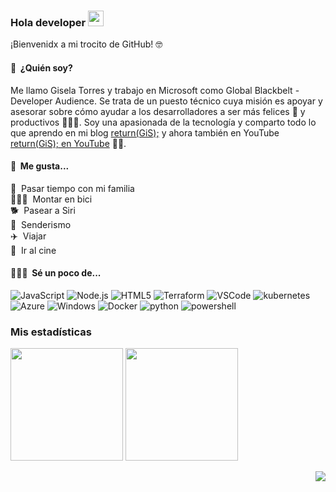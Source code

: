 ### Hola developer <img src="https://media.giphy.com/media/hvRJCLFzcasrR4ia7z/giphy.gif" width="25px">

¡Bienvenidx a mi trocito de GitHub! 🤓

#### 🤔 &nbsp;¿Quién soy? 

Me llamo Gisela Torres y trabajo en Microsoft como Global Blackbelt - Developer Audience. Se trata de un puesto técnico cuya misión es apoyar y asesorar sobre cómo ayudar a los desarrolladores a ser más felices 🥲 y productivos 👩🏻‍💻. Soy una apasionada de la tecnología y comparto todo lo que aprendo en mi blog [return(GiS);](https://www.returngis.net) y ahora también en YouTube [return(GiS); en YouTube](https://www.youtube.com/@returngis) 🎥🍿.

#### 🥰 &nbsp;Me gusta... 

🐣 &nbsp;Pasar tiempo con mi familia<br>
🚴🏼‍♀️ &nbsp;Montar en bici<br>
🐕 &nbsp;Pasear a Siri<br>
🌲 &nbsp;Senderismo<br>
✈️ &nbsp;Viajar<br>
🌲 &nbsp;Ir al cine<br>


#### 👩🏼‍💻 &nbsp;Sé un poco de... 

![JavaScript](https://img.shields.io/badge/-JavaScript-F7DF1E?style=for-the-badge&logo=JavaScript&logoColor=black)
![Node.js](https://img.shields.io/badge/-Node.js-339933?style=for-the-badge&logo=node.js&logoColor=white)
![HTML5](https://img.shields.io/badge/-HTML5-E34F26?style=for-the-badge&logo=html5&logoColor=white)
![Terraform](https://img.shields.io/badge/terraform-7B42BC?logo=terraform&logoColor=white&style=for-the-badge)
![VSCode](https://img.shields.io/badge/Visual_Studio_Code-0078D4?style=for-the-badge&logo=visual%20studio%20code&logoColor=white)
![kubernetes](https://img.shields.io/badge/kubernetes-326CE5?logo=kubernetes&logoColor=white&style=for-the-badge)
![Azure](https://img.shields.io/badge/azure-0078D4?logo=microsoft-azure&logoColor=white&style=for-the-badge)
![Windows](https://img.shields.io/badge/windows-0078D6?logo=windows&logoColor=white&style=for-the-badge)
![Docker](https://img.shields.io/badge/docker-2496ED?logo=docker&logoColor=white&style=for-the-badge)
![python](https://img.shields.io/badge/python-3776AB?logo=python&logoColor=white&style=for-the-badge)
![powershell](https://img.shields.io/badge/powershell-5391FE?logo=powershell&logoColor=white&style=for-the-badge)

### Mis estadísticas

<p>
  <img height="180em" src="https://github-readme-stats.vercel.app/api?username=0gis0&show_icons=true&hide_border=true&&count_private=true&include_all_commits=true" />
  <img height="180em" src="https://github-readme-stats.vercel.app/api/top-langs/?username=0gis0&exclude_repo=KNN-Image-Classification&show_icons=true&hide_border=true&layout=compact&langs_count=4"/>
</p>

<!--[### ✉️  &nbsp;Contacto 

Me puedes encontrar en:

[![site](https://img.shields.io/badge/blog-339933?logo=github-pages&logoColor=white&style=for-the-badge) ](https://www.returngis.net)
![YouTube Channel Subscribers](https://img.shields.io/youtube/channel/subscribers/UC140iBrEZbOtvxWsJ-Tb0lQ)](https://www.youtube.com/@returngis)
![Twitter](https://img.shields.io/twitter/follow/0gis0?style=for-the-badge)
[![Linkedin Badge](https://img.shields.io/badge/-LinkedIn-blue?style=for-the-badge&logo=Linkedin&logoColor=white&link=https://www.linkedin.com/in/giselatorresbuitrago/)](https://www.linkedin.com/in/giselatorresbuitrago/)
[![Instagram Badge](https://img.shields.io/badge/-Instagram-purple?style=for-the-badge&logo=instagram&logoColor=white&link=https://www.instagram.com/0gis0)](https://www.instagram.com/0gis0/)
[![Mastodon Badge](https://img.shields.io/badge/-Mastodon-blue?style=for-the-badge&logo=mastodon&logoColor=white&link=https://mastodon.cloud/@0gis00)](https://mastodon.cloud/@0gis0)](url)

-->

<div align="right">

![](https://visitor-badge.glitch.me/badge?page_id=0gis0)
</div>
